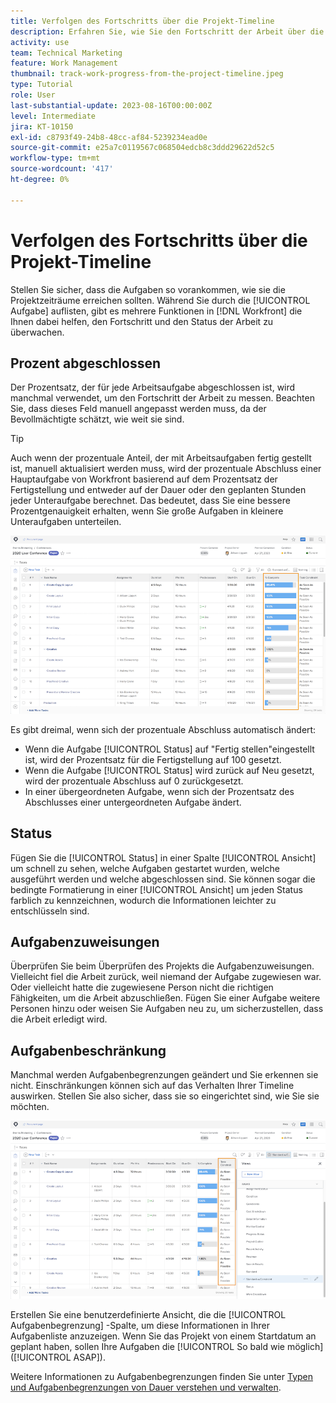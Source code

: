 ```yaml
---
title: Verfolgen des Fortschritts über die Projekt-Timeline
description: Erfahren Sie, wie Sie den Fortschritt der Arbeit über die Projekt-Timeline in [!DNL  Workfront] Verwendung von "Prozent abgeschlossen", "Status", "Zuweisungen"oder "Begrenzungen".
activity: use
team: Technical Marketing
feature: Work Management
thumbnail: track-work-progress-from-the-project-timeline.jpeg
type: Tutorial
role: User
last-substantial-update: 2023-08-16T00:00:00Z
level: Intermediate
jira: KT-10150
exl-id: c8793f49-24b8-48cc-af84-5239234ead0e
source-git-commit: e25a7c0119567c068504edcb8c3ddd29622d52c5
workflow-type: tm+mt
source-wordcount: '417'
ht-degree: 0%

---
```


# Verfolgen des Fortschritts über die Projekt-Timeline

Stellen Sie sicher, dass die Aufgaben so vorankommen, wie sie die Projektzeiträume erreichen sollten. Während Sie durch die [!UICONTROL Aufgabe] auflisten, gibt es mehrere Funktionen in [!DNL  Workfront] die Ihnen dabei helfen, den Fortschritt und den Status der Arbeit zu überwachen.

## Prozent abgeschlossen

Der Prozentsatz, der für jede Arbeitsaufgabe abgeschlossen ist, wird manchmal verwendet, um den Fortschritt der Arbeit zu messen. Beachten Sie, dass dieses Feld manuell angepasst werden muss, da der Bevollmächtigte schätzt, wie weit sie sind.

>[!TIP]
>
>Auch wenn der prozentuale Anteil, der mit Arbeitsaufgaben fertig gestellt ist, manuell aktualisiert werden muss, wird der prozentuale Abschluss einer Hauptaufgabe von Workfront basierend auf dem Prozentsatz der Fertigstellung und entweder auf der Dauer oder den geplanten Stunden jeder Unteraufgabe berechnet. Das bedeutet, dass Sie eine bessere Prozentgenauigkeit erhalten, wenn Sie große Aufgaben in kleinere Unteraufgaben unterteilen.


![Liste der Projektaufgaben anzeigen [!UICONTROL Prozent abgeschlossen] column](assets/planner-fund-task-percent-complete.png)

Es gibt dreimal, wenn sich der prozentuale Abschluss automatisch ändert:

* Wenn die Aufgabe [!UICONTROL Status] auf &quot;Fertig stellen&quot;eingestellt ist, wird der Prozentsatz für die Fertigstellung auf 100 gesetzt.
* Wenn die Aufgabe [!UICONTROL Status] wird zurück auf Neu gesetzt, wird der prozentuale Abschluss auf 0 zurückgesetzt.
* In einer übergeordneten Aufgabe, wenn sich der Prozentsatz des Abschlusses einer untergeordneten Aufgabe ändert.

## Status

Fügen Sie die [!UICONTROL Status] in einer Spalte [!UICONTROL Ansicht] um schnell zu sehen, welche Aufgaben gestartet wurden, welche ausgeführt werden und welche abgeschlossen sind. Sie können sogar die bedingte Formatierung in einer [!UICONTROL Ansicht] um jeden Status farblich zu kennzeichnen, wodurch die Informationen leichter zu entschlüsseln sind.

## Aufgabenzuweisungen

Überprüfen Sie beim Überprüfen des Projekts die Aufgabenzuweisungen. Vielleicht fiel die Arbeit zurück, weil niemand der Aufgabe zugewiesen war. Oder vielleicht hatte die zugewiesene Person nicht die richtigen Fähigkeiten, um die Arbeit abzuschließen. Fügen Sie einer Aufgabe weitere Personen hinzu oder weisen Sie Aufgaben neu zu, um sicherzustellen, dass die Arbeit erledigt wird.

## Aufgabenbeschränkung

Manchmal werden Aufgabenbegrenzungen geändert und Sie erkennen sie nicht. Einschränkungen können sich auf das Verhalten Ihrer Timeline auswirken. Stellen Sie also sicher, dass sie so eingerichtet sind, wie Sie sie möchten.

![Aufgabenliste des Projekts mit Spalte für Aufgabeneinschränkungen](assets/planner-fund-task-constraint.png)

Erstellen Sie eine benutzerdefinierte Ansicht, die die [!UICONTROL Aufgabenbegrenzung] -Spalte, um diese Informationen in Ihrer Aufgabenliste anzuzeigen. Wenn Sie das Projekt von einem Startdatum an geplant haben, sollen Ihre Aufgaben die [!UICONTROL So bald wie möglich] ([!UICONTROL ASAP]).

Weitere Informationen zu Aufgabenbegrenzungen finden Sie unter [Typen und Aufgabenbegrenzungen von Dauer verstehen und verwalten](https://experienceleague.adobe.com/docs/workfront-learn/tutorials-workfront/manage-work/intermediate-projects/understand-and-manage-duration-types-and-task-constraints.html).

